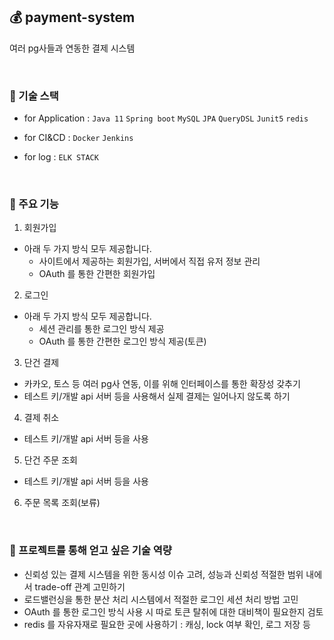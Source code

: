 ## 💰 payment-system
여러 pg사들과 연동한 결제 시스템

<br>

### 📌 기술 스택
* for Application : `Java 11` `Spring boot` `MySQL` `JPA` `QueryDSL` `Junit5` `redis`

* for CI&CD : `Docker` `Jenkins`

* for log : `ELK STACK`

<br>

### 📌 주요 기능

1) 회원가입
- 아래 두 가지 방식 모두 제공합니다.
  - 사이트에서 제공하는 회원가입, 서버에서 직접 유저 정보 관리
  - OAuth 를 통한 간편한 회원가입
  
2) 로그인
- 아래 두 가지 방식 모두 제공합니다.
  - 세션 관리를 통한 로그인 방식 제공
  - OAuth 를 통한 간편한 로그인 방식 제공(토큰)

3) 단건 결제
- 카카오, 토스 등 여러 pg사 연동, 이를 위해 인터페이스를 통한 확장성 갖추기
- 테스트 키/개발 api 서버 등을 사용해서 실제 결제는 일어나지 않도록 하기

4) 결제 취소
- 테스트 키/개발 api 서버 등을 사용

5) 단건 주문 조회
- 테스트 키/개발 api 서버 등을 사용

6) 주문 목록 조회(보류)

<br>

### 📌 프로젝트를 통해 얻고 싶은 기술 역량


- 신뢰성 있는 결제 시스템을 위한 동시성 이슈 고려, 성능과 신뢰성 적절한 범위 내에서 trade-off 관계 고민하기
- 로드밸런싱을 통한 분산 처리 시스템에서 적절한 로그인 세션 처리 방법 고민
- OAuth 를 통한 로그인 방식 사용 시 따로 토큰 탈취에 대한 대비책이 필요한지 검토 
- redis 를 자유자재로 필요한 곳에 사용하기 : 캐싱, lock 여부 확인, 로그 저장 등
